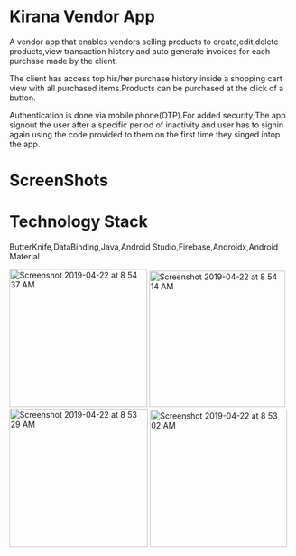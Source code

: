 # Kirana Vendor App

A vendor app that enables vendors selling products to create,edit,delete products,view transaction history and auto generate invoices for each purchase made by the client.

The client has access top his/her purchase history inside a shopping cart view with all purchased items.Products can be purchased at the click of a button.

Authentication is done via mobile phone(OTP).For added security;The app signout the user after a specific period of inactivity and user has to signin again using the code provided to them on the first time they singed intop the app.



# ScreenShots



# Technology Stack

<p>ButterKnife,DataBinding,Java,Android Studio,Firebase,Androidx,Android Material</p


<img width="240" alt="Screenshot 2019-04-22 at 8 54 49 AM" src="https://user-images.githubusercontent.com/37291194/56486186-84cca700-64df-11e9-8515-2a5b684ee290.png">
<img width="244" alt="Screenshot 2019-04-22 at 8 54 37 AM" src="https://user-images.githubusercontent.com/37291194/56486187-85653d80-64df-11e9-88b5-65f319eee2d3.png">
<img width="241" alt="Screenshot 2019-04-22 at 8 54 14 AM" src="https://user-images.githubusercontent.com/37291194/56486188-85653d80-64df-11e9-863d-3ff527caca1d.png">
<img width="245" alt="Screenshot 2019-04-22 at 8 53 29 AM" src="https://user-images.githubusercontent.com/37291194/56486189-85653d80-64df-11e9-89b8-4cab3216e674.png">
<img width="243" alt="Screenshot 2019-04-22 at 8 53 02 AM" src="https://user-images.githubusercontent.com/37291194/56486190-85653d80-64df-11e9-867b-9a96fec8b7d6.png">
